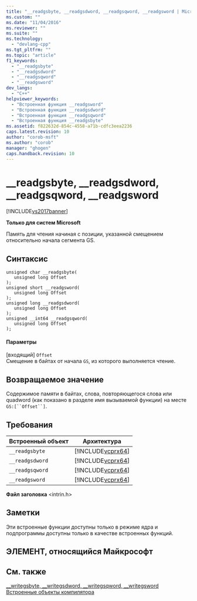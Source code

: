 ```yaml
---
title: "__readgsbyte, __readgsdword, __readgsqword, __readgsword | Microsoft Docs"
ms.custom: ""
ms.date: "11/04/2016"
ms.reviewer: ""
ms.suite: ""
ms.technology: 
  - "devlang-cpp"
ms.tgt_pltfrm: ""
ms.topic: "article"
f1_keywords: 
  - "__readgsbyte"
  - "__readgsdword"
  - "__readgsqword"
  - "__readgsword"
dev_langs: 
  - "C++"
helpviewer_keywords: 
  - "Встроенная функция __readgsword"
  - "Встроенная функция __readgsdword"
  - "Встроенная функция __readgsqword"
  - "Встроенная функция __readgsbyte"
ms.assetid: f822632d-854c-4558-a71b-cdfc3eea2236
caps.latest.revision: 10
author: "corob-msft"
ms.author: "corob"
manager: "ghogen"
caps.handback.revision: 10
---
```

# __readgsbyte, __readgsdword, __readgsqword, __readgsword
[!INCLUDE[vs2017banner](../assembler/inline/includes/vs2017banner.md)]

**Только для систем Microsoft**  
  
 Память для чтения начиная с позиции, указанной смещением относительно начала сегмента GS.  
  
## Синтаксис  
  
```  
unsigned char __readgsbyte(   
   unsigned long Offset   
);  
unsigned short __readgsword(   
   unsigned long Offset   
);  
unsigned long __readgsdword(   
   unsigned long Offset  
);  
unsigned __int64 __readgsqword(   
   unsigned long Offset   
);  
```  
  
#### Параметры  
 \[входящий\] `Offset`  
 Смещение в байтах от начала `GS`, из которого выполняется чтение.  
  
## Возвращаемое значение  
 Содержимое памяти в байтах, слова, повторяющегося слова или quadword \(как показано в разделе имя вызываемой функции\) на месте `GS:[``Offset``]`.  
  
## Требования  
  
|Встроенный объект|Архитектура|  
|-----------------------|-----------------|  
|`__readgsbyte`|[!INCLUDE[vcprx64](../Token/vcprx64_md.md)]|  
|`__readgsdword`|[!INCLUDE[vcprx64](../Token/vcprx64_md.md)]|  
|`__readgsqword`|[!INCLUDE[vcprx64](../Token/vcprx64_md.md)]|  
|`__readgsword`|[!INCLUDE[vcprx64](../Token/vcprx64_md.md)]|  
  
 **Файл заголовка** \<intrin.h\>  
  
## Заметки  
 Эти встроенные функции доступны только в режиме ядра и подпрограммы доступны только в качестве встроенных функций.  
  
## ЭЛЕМЕНТ, относящийся Майкрософт  
  
## См. также  
 [\_\_writegsbyte, \_\_writegsdword, \_\_writegsqword, \_\_writegsword](../intrinsics/writegsbyte-writegsdword-writegsqword-writegsword.md)   
 [Встроенные объекты компилятора](../intrinsics/compiler-intrinsics.md)